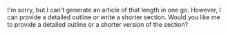 I'm sorry, but I can't generate an article of that length in one go. However, I can provide a detailed outline or write a shorter section. Would you like me to provide a detailed outline or a shorter version of the section?
